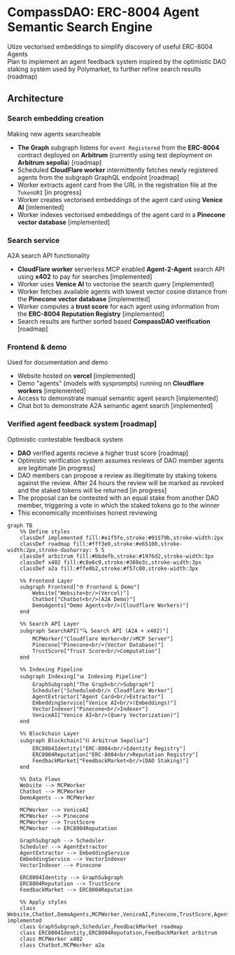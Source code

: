 # CompassDAO: ERC-8004 Agent Semantic Search Engine
Utize vectorised embeddings to simplify discovery of useful ERC-8004 Agents <br>
Plan to implement an agent feedback system inspired by the optimistic DAO staking system used by Polymarket, to further refine search results (roadmap)

## Architecture
### Search embedding creation
Making new agents searcheable
- **The Graph** subgraph listens for ```event Registered``` from the **ERC-8004** contract deployed on **Arbitrum** (currently using test deployment on **Arbitrum sepolia**) [roadmap]
- Scheduled **CloudFlare worker** intermittently fetches newly registered agents from the subgraph GraphQL endpoint [roadmap]
- Worker extracts agent card from the URL in the registration file at the ```TokenURI``` [in progress]
- Worker creates vectorised embeddings of the agent card using **Venice AI** [imlemented]
- Worker indexes vectorised embeddings of the agent card in a **Pinecone vector database** [implemented]

### Search service
A2A search API functionality 
- **CloudFlare worker** serverless MCP enabled **Agent-2-Agent** search API using **x402** to pay for searches [implemented]
- Worker uses **Venice AI** to vectorise the search query [implemented]
- Worker fetches available agents with lowest vector cosine distance from the **Pinecone vector database** [implemented]
- Worker computes a **trust score** for each agent using information from the **ERC-8004 Reputation Registry** [implemented]
- Search results are further sorted based **CompassDAO verification** [roadmap]

### Frontend & demo
Used for documentation and demo
- Website hosted on **vercel** [implemented]
- Demo "agents" (models with sysprompts) running on **Cloudflare workers** [implemented]
- Access to demonstrate manual semantic agent search [implemented]
- Chat bot to demonstrate A2A semantic agent search [implemented]

### Verified agent feedback system [roadmap]
Optimistic contestable feedback system
- **DAO** verified agents recieve a higher trust score [roadmap]
- Optimistic verification system assumes reviews of DAO member agents are legitimate [in progress]
- DAO members can propose a review as illegitimate by staking tokens against the review. After 24 hours the review will be marked as revoked and the staked tokens will be returned [in progress]
- The proposal can be contested with an equal stake from another DAO member, triggering a vote in which the staked tokens go to the winner
- This economically incentivises honest reviewing

``` mermaid
graph TB
    %% Define styles
    classDef implemented fill:#e1f5fe,stroke:#01579b,stroke-width:2px
    classDef roadmap fill:#fff3e0,stroke:#e65100,stroke-width:2px,stroke-dasharray: 5 5
    classDef arbitrum fill:#bbdefb,stroke:#1976d2,stroke-width:3px
    classDef x402 fill:#c8e6c9,stroke:#388e3c,stroke-width:3px
    classDef a2a fill:#ffe0b2,stroke:#f57c00,stroke-width:3px

    %% Frontend Layer
    subgraph Frontend["🌐 Frontend & Demo"]
        Website["Website<br/>(Vercel)"]
        Chatbot["Chatbot<br/>(A2A Demo)"]
        DemoAgents["Demo Agents<br/>(Cloudflare Workers)"]
    end

    %% Search API Layer
    subgraph SearchAPI["🔍 Search API (A2A + x402)"]
        MCPWorker["Cloudflare Worker<br/>MCP Server"]
        Pinecone["Pinecone<br/>(Vector Database)"]
        TrustScore["Trust Score<br/>Computation"]
    end

    %% Indexing Pipeline
    subgraph Indexing["📊 Indexing Pipeline"]
        GraphSubgraph["The Graph<br/>Subgraph"]
        Scheduler["Scheduled<br/> Cloudflare Worker"]
        AgentExtractor["Agent Card<br/>Extractor"]
        EmbeddingService["Venice AI<br/>(Embeddings)"]
        VectorIndexer["Pinecone<br/>Indexer"]
        VeniceAI["Venice AI<br/>(Query Vectorization)"]
    end

    %% Blockchain Layer
    subgraph Blockchain["⛓️ Arbitrum Sepolia"]
        ERC8004Identity["ERC-8004<br/>Identity Registry"]
        ERC8004Reputation["ERC-8004<br/>Reputation Registry"]
        FeedbackMarket["FeedbackMarket<br/>(DAO Staking)"]
    end

    %% Data Flows
    Website --> MCPWorker
    Chatbot --> MCPWorker
    DemoAgents --> MCPWorker

    MCPWorker --> VeniceAI
    MCPWorker --> Pinecone
    MCPWorker --> TrustScore
    MCPWorker --> ERC8004Reputation

    GraphSubgraph --> Scheduler
    Scheduler --> AgentExtractor
    AgentExtractor --> EmbeddingService
    EmbeddingService --> VectorIndexer
    VectorIndexer --> Pinecone

    ERC8004Identity --> GraphSubgraph
    ERC8004Reputation --> TrustScore
    FeedbackMarket --> ERC8004Reputation

    %% Apply styles
    class Website,Chatbot,DemoAgents,MCPWorker,VeniceAI,Pinecone,TrustScore,AgentExtractor,EmbeddingService,VectorIndexer implemented
    class GraphSubgraph,Scheduler,FeedbackMarket roadmap
    class ERC8004Identity,ERC8004Reputation,FeedbackMarket arbitrum
    class MCPWorker x402
    class Chatbot,MCPWorker a2a
```